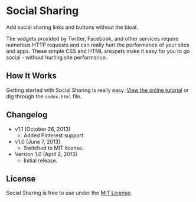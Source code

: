 # Social Sharing
Add social sharing links and buttons without the bloat.

The widgets provided by Twitter, Facebook, and other services require numerous HTTP requests and can really hurt the performance of your sites and apps. These simple CSS and HTML snippets make it easy for you to go social - without hurting site performance.

## How It Works
Getting started with Social Sharing is really easy. [View the online tutorial](http://cferdinandi.github.com/social-sharing/) or dig through the `index.html` file.

## Changelog
* v1.1 (October 26, 2013)
  * Added Pinterest support.
* v1.0 (June 7, 2013)
  * Switched to MIT license.
* Version 1.0 (April 2, 2013)
  * Initial release.

## License
Social Sharing is free to use under the [MIT License](http://gomakethings.com/mit/).